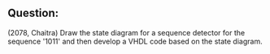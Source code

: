 ## Question:
(2078, Chaitra) Draw the state diagram for a sequence detector for the sequence '1011' and then develop a VHDL code based on the state diagram. 
